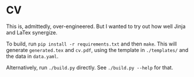 # CV

This is, admittedly, over-engineered. But I wanted to try out how well Jinja and
LaTex synergize.

To build, run `pip install -r requirements.txt` and then `make`. This will
generate `generated.tex` and `cv.pdf`, using the template in `./templates/` and
the data in `data.yaml`.

Alternatively, run `./build.py` directly. See `./build.py --help` for that.
